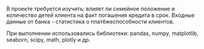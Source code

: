 В проекте требуется изучить: влияет ли семейное положение и количество детей клиента на факт погашения кредита в срок. 
Входные данные от банка - статистика о платёжеспособности клиентов.

При выполнении использовались библиотеки: pandas, numpy, matplotlib, seaborn, scipy, math, plotly и др.

